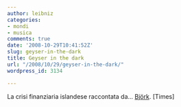 ```yaml
---
author: leibniz
categories:
- mondi
- musica
comments: true
date: '2008-10-29T10:41:52Z'
slug: geyser-in-the-dark
title: Geyser in the dark
url: "/2008/10/29/geyser-in-the-dark/"
wordpress_id: 3134

---
```

La crisi finanziaria islandese raccontata da... [Björk](http://www.timesonline.co.uk/tol/comment/columnists/guest_contributors/article5026175.ece). [Times]
